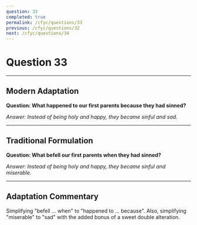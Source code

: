 ```yaml
---
question: 33
completed: true
permalink: /cfyc/questions/33
previous: /cfyc/questions/32
next: /cfyc/questions/34
---
```

# Question 33

---
## Modern Adaptation
**Question: What happened to our first parents because they had sinned?**

*Answer: Instead of being holy and happy, they became sinful and sad.*

---
## Traditional Formulation
**Question: What befell our first parents when they had sinned?**

*Answer: Instead of being holy and happy, they became sinful and miserable.*

---
## Adaptation Commentary
Simplifying "befell ... when" to "happened to ... because".
Also, simplifying "miserable" to "sad" with the added bonus of a sweet double alteration.